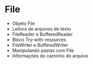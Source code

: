 # File

- Objeto File
- Leitura de arquivos de texto
- FileReader e BufferedReader
- Bloco Try-with-resources
- FileWriter e BufferedWriter
- Manipulando pastas com File
- Informações do caminho do arquivo
